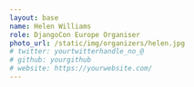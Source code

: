 ```yaml
---
layout: base
name: Helen Williams
role: DjangoCon Europe Organiser
photo_url: /static/img/organizers/helen.jpg
# twitter: yourtwitterhandle_no_@
# github: yourgithub
# website: https://yourwebsite.com/
---
```

